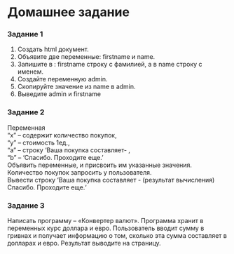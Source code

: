 # Домашнее задание 

###  Задание 1

1.  Создать html документ. 
2.	Объявите две переменные:  firstname и name.
3.	Запишите в : firstname строку с фамилией, а в name строку с именем.
4.	Создайте переменную admin.
5.	Скопируйте значение из name в admin.
6.	Выведите admin  и firstname

###  Задание 2

Переменная     
“x” – содержит количество покупок,     
“y” – стоимость  1ед.,    
 “a” – строку ‘Ваша покупка составляет- ,    
 “b” – ‘Спасибо. Проходите еще.’     
Объявить переменные, и присвоить им указанные значения. Количество покупок запросить у пользователя.    
Вывести строку ‘Ваша покупка составляет - (результат вычисления) Спасибо. Проходите еще.‘

### Задание 3

Написать программу – «Конвертер валют». Программа хранит в переменных курс доллара и евро.     Пользователь вводит сумму в гривнах и получает информацию о том, сколько эта сумма составляет в долларах и евро. Результат выводите на страницу.  